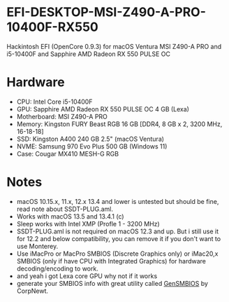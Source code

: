 # EFI-DESKTOP-MSI-Z490-A-PRO-10400F-RX550
 Hackintosh EFI (OpenCore 0.9.3) for macOS Ventura MSI Z490-A PRO and i5-10400F and Sapphire AMD Radeon RX 550 PULSE OC

# Hardware
- CPU: Intel Core i5-10400F
- GPU: Sapphire AMD Radeon RX 550 PULSE OC 4 GB (Lexa)
- Motherboard: MSI Z490-A PRO
- Memory: Kingston FURY Beast RGB 16 GB [DDR4, 8 GB x 2, 3200 MHz, 16-18-18]
- SSD: Kingston A400 240 GB 2.5" (macOS Ventura)
- NVME: Samsung 970 Evo Plus 500 GB (Windows 11)
- Case: Cougar MX410 MESH-G RGB

# Notes
- macOS 10.15.x, 11.x, 12.x 13.4 and lower is untested but should be fine, read note about SSDT-PLUG.aml.
- Works with macOS 13.5 and 13.4.1 (c)
- Sleep works with Intel XMP (Profle 1 - 3200 MHz)
- SSDT-PLUG.aml is not required on macOS 12.3 and up. But i still use it for 12.2 and below compatibility, you can remove it if you don't want to use Monterey.
- Use iMacPro or MacPro SMBIOS (Discrete Graphics only) or iMac20,x SMBIOS (only if have CPU with Integrated Graphics) for hardware decoding/encoding to work.
- and yeah i got Lexa core GPU why not if it works
- generate your SMBIOS info with great utility called [GenSMBIOS](https://github.com/corpnewt/GenSMBIOS) by CorpNewt.